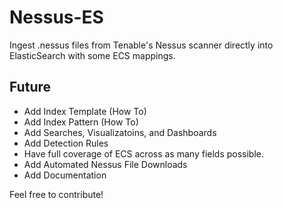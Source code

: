 # Nessus-ES
Ingest .nessus files from Tenable's Nessus scanner directly into ElasticSearch with some ECS mappings.

## Future
- Add Index Template (How To)
- Add Index Pattern (How To)
- Add Searches, Visualizatoins, and Dashboards
- Add Detection Rules
- Have full coverage of ECS across as many fields possible.
- Add Automated Nessus File Downloads
- Add Documentation

Feel free to contribute!

